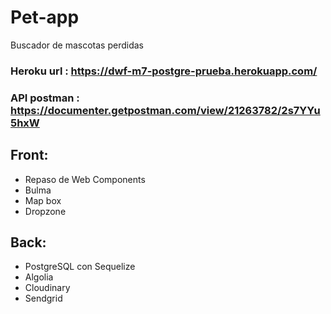 # Pet-app
Buscador de mascotas perdidas

### Heroku url : https://dwf-m7-postgre-prueba.herokuapp.com/
### API __postman__ : https://documenter.getpostman.com/view/21263782/2s7YYu5hxW 

## Front: 
- Repaso de Web Components
- Bulma
- Map box
- Dropzone
## Back:
- PostgreSQL con Sequelize
- Algolia 
- Cloudinary
- Sendgrid
